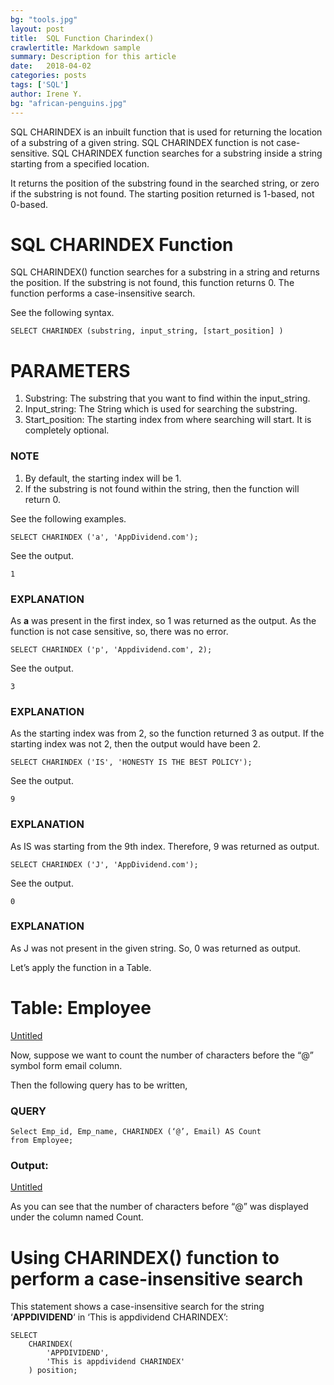 ```yaml
---
bg: "tools.jpg"
layout: post
title:  SQL Function Charindex()
crawlertitle: Markdown sample
summary: Description for this article
date:   2018-04-02
categories: posts
tags: ['SQL']
author: Irene Y.
bg: "african-penguins.jpg"
---
```

SQL CHARINDEX is an inbuilt function that is used for returning the location of a substring of a given string. SQL CHARINDEX function is not case-sensitive. SQL CHARINDEX function searches for a substring inside a string starting from a specified location.

It returns the position of the substring found in the searched string, or zero if the substring is not found. The starting position returned is 1-based, not 0-based.

# **SQL CHARINDEX Function**

SQL CHARINDEX() function searches for a substring in a string and returns the position. If the substring is not found, this function returns 0. The function performs a case-insensitive search.

See the following syntax.

```
SELECT CHARINDEX (substring, input_string, [start_position] )

```

# **PARAMETERS**

1. Substring: The substring that you want to find within the input_string.
2. Input_string: The String which is used for searching the substring.
3. Start_position: The starting index from where searching will start. It is completely optional.

### **NOTE**

1. By default, the starting index will be 1.
2. If the substring is not found within the string, then the function will return 0.

See the following examples.

```
SELECT CHARINDEX ('a', 'AppDividend.com');
```

See the output.

```
1
```

### **EXPLANATION**

As **a** was present in the first index, so 1 was returned as the output. As the function is not case sensitive, so, there was no error.

```
SELECT CHARINDEX ('p', 'Appdividend.com', 2);
```

See the output.

```
3
```

### **EXPLANATION**

As the starting index was from 2, so the function returned 3 as output. If the starting index was not 2, then the output would have been 2.

```
SELECT CHARINDEX ('IS', 'HONESTY IS THE BEST POLICY');
```

See the output.

```
9
```

### **EXPLANATION**

As IS was starting from the 9th index. Therefore, 9 was returned as output.

```
SELECT CHARINDEX ('J', 'AppDividend.com');

```

See the output.

```
0
```

### **EXPLANATION**

As J was not present in the given string. So, 0 was returned as output.

Let’s apply the function in a Table.

# **Table: Employee**

[Untitled](https://www.notion.so/ec2bcd1b714d48e1a72102e0c33f3110)

Now, suppose we want to count the number of characters before the “@” symbol form email column.

Then the following query has to be written,

### **QUERY**

```
Select Emp_id, Emp_name, CHARINDEX (‘@’, Email) AS Count 
from Employee;

```

### **Output:**

[Untitled](https://www.notion.so/4c2f7e7262674e688e43bd799014915d)

As you can see that the number of characters before “@” was displayed under the column named Count.

# **Using CHARINDEX() function to perform a case-insensitive search**

This statement shows a case-insensitive search for the string ‘**APPDIVIDEND**‘ in ‘This is appdividend CHARINDEX’:

```
SELECT 
    CHARINDEX(
        'APPDIVIDEND', 
        'This is appdividend CHARINDEX'
    ) position;
```
